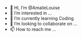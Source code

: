 - 👋 Hi, I’m @AmalieLouise
- 👀 I’m interested in ...
- 🌱 I’m currently learning Coding
- 💞️ I’m looking to collaborate on ...
- 📫 How to reach me ...

<!---
AmalieLouise/AmalieLouise is a ✨ special ✨ repository because its `README.md` (this file) appears on your GitHub profile.
You can click the Preview link to take a look at your changes.
--->
